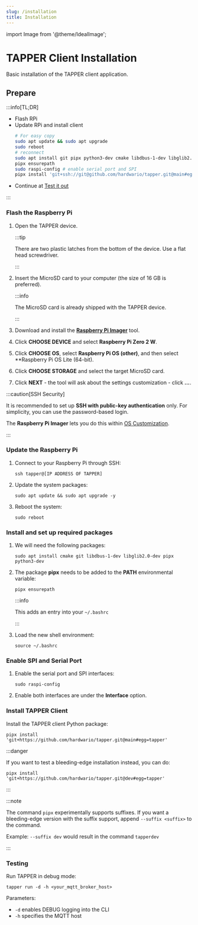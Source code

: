 ```yaml
---
slug: /installation
title: Installation
---
```


import Image from '@theme/IdealImage';

# TAPPER Client Installation

Basic installation of the TAPPER client application.

## Prepare

:::info[TL;DR]

- Flash RPi
- Update RPi and install client
  ```bash
  # For easy copy
  sudo apt update && sudo apt upgrade
  sudo reboot
  # reconnect
  sudo apt install git pipx python3-dev cmake libdbus-1-dev libglib2.0-dev
  pipx ensurepath
  sudo raspi-config # enable serial port and SPI
  pipx install 'git+ssh://git@github.com/hardwario/tapper.git@main#egg=tapper' # stable
  ```
- Continue at [Test it out](#test-it-out)

:::

### Flash the Raspberry Pi

1. Open the TAPPER device.

   :::tip

   There are two plastic latches from the bottom of the device. Use a flat head screwdriver.

   :::

1. Insert the MicroSD card to your computer (the size of 16 GB is preferred).

   :::info

   The MicroSD card is already shipped with the TAPPER device.

   :::

1. Download and install the [**Raspberry Pi Imager**](https://github.com/raspberrypi/rpi-imager) tool.

1. Click **CHOOSE DEVICE** and select **Raspberry Pi Zero 2 W**.

1. Click **CHOOSE OS**, select **Raspberry Pi OS (other)**, and then select **Raspberry Pi OS Lite (64-bit).

1. Click **CHOOSE STORAGE** and select the target MicroSD card.

1. Click **NEXT** - the tool will ask about the settings customization - click ***...***.

:::caution[SSH Security]

It is recommended to set up **SSH with public-key authentication** only. For simplicity, you can use the password-based login.

The **Raspberry Pi Imager** lets you do this within [OS Customization](https://www.raspberrypi.com/documentation/computers/getting-started.html#advanced-options).

:::

### Update the Raspberry Pi

1. Connect to your Raspberry Pi through SSH:

       ssh tapper@[IP ADDRESS OF TAPPER]

1. Update the system packages:

       sudo apt update && sudo apt upgrade -y

1. Reboot the system:

       sudo reboot

### Install and set up required packages

1. We will need the following packages:
  
       sudo apt install cmake git libdbus-1-dev libglib2.0-dev pipx python3-dev

1. The package **pipx** needs to be added to the **PATH** environmental variable:

       pipx ensurepath
  
   :::info

   This adds an entry into your `~/.bashrc`

   :::

1. Load the new shell environment:

       source ~/.bashrc

### Enable SPI and Serial Port

1. Enable the serial port and SPI interfaces:

       sudo raspi-config

1. Enable both interfaces are under the **Interface** option.

### Install TAPPER Client

Install the TAPPER client Python package:

    pipx install 'git+https://github.com/hardwario/tapper.git@main#egg=tapper'

:::danger

If you want to test a bleeding-edge installation instead, you can do:

    pipx install 'git+https://github.com/hardwario/tapper.git@dev#egg=tapper'

:::

:::note

The command `pipx` experimentally supports suffixes. If you want a bleeding-edge version with the suffix support, append `--suffix <suffix>` to the command.

Example: `--suffix dev` would result in the command `tapperdev`

:::

### Testing

Run TAPPER in debug mode:

    tapper run -d -h <your_mqtt_broker_host>

Parameters:

- `-d` enables DEBUG logging into the CLI
- `-h` specifies the MQTT host
